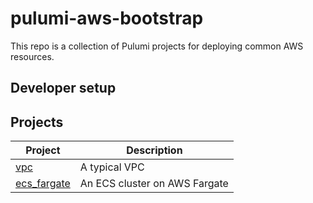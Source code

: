 # pulumi-aws-bootstrap

This repo is a collection of Pulumi projects for deploying common AWS resources.

## Developer setup

## Projects 

| Project 	                            | Description 	                     |
|--------------------------------------	|----------------------------------- |
| [vpc](projects/vpc)                   | A typical VPC            	         |
| [ecs_fargate](projects/ecs_fargate)   | An ECS cluster on AWS Fargate      |

